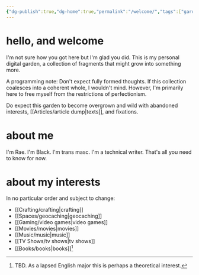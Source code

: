 ```yaml
---
{"dg-publish":true,"dg-home":true,"permalink":"/welcome/","tags":["gardenEntry"],"dgPassFrontmatter":true}
---
```


# hello, and welcome

I'm not sure how you got here but I'm glad you did. This is my personal digital garden, a collection of fragments that might grow into something more. 

A programming note: Don't expect fully formed thoughts. If this collection coalesces into a coherent whole, I wouldn't mind. However, I'm primarily here to free myself from the restrictions of perfectionism. 

Do expect this garden to become overgrown and wild with abandoned interests, [[Articles/article dump\|texts]], and fixations.

# about me

I'm Rae. I'm Black. I'm trans masc. I'm a technical writer. That's all you need to know for now.

# about my interests

In no particular order and subject to change:
 - [[Crafting/crafting\|crafting]]
 - [[Spaces/geocaching\|geocaching]]
 - [[Gaming/video games\|video games]]
 - [[Movies/movies\|movies]]
 - [[Music/music\|music]]
 - [[TV Shows/tv shows\|tv shows]]
 - [[Books/books\|books]][^1]



[^1]: TBD. As a lapsed English major this is perhaps a theoretical interest.
